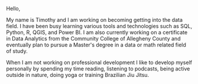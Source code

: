 Hello,

My name is Timothy and I am working on becoming getting into the data field.  I have been busy learning various tools and technologies such as SQL, Python, R, QGIS, and Power BI.  I am also currently working on a certificate in Data Analytics from the Community College of Allegheny County and eventually plan to pursue a Master's degree in a data or math related field of study.

When I am not working on professional development I like to develop myself personally by spending my time reading, listening to podcasts, being active outside in nature, doing yoga or training Brazilian Jiu Jitsu.

<!---
tboll05/tboll05 is a ✨ special ✨ repository because its `README.md` (this file) appears on your GitHub profile.
You can click the Preview link to take a look at your changes.
--->
